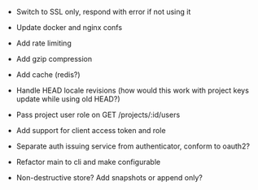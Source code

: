 - Switch to SSL only, respond with error if not using it
- Update docker and nginx confs
- Add rate limiting
- Add gzip compression
- Add cache (redis?)

- Handle HEAD locale revisions (how would this work with project keys update while using old HEAD?)
- Pass project user role on GET /projects/:id/users

- Add support for client access token and role

- Separate auth issuing service from authenticator, conform to oauth2?
- Refactor main to cli and make configurable
- Non-destructive store? Add snapshots or append only?
